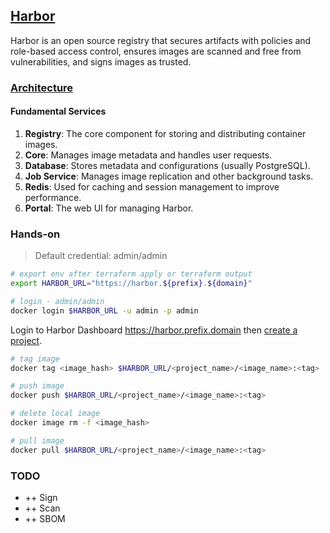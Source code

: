 ## [Harbor](https://goharbor.io/docs/2.12.0/install-config/)

Harbor is an open source registry that secures artifacts with policies and role-based access control, ensures images are scanned and free from vulnerabilities, and signs images as trusted.

### [Architecture](https://github.com/goharbor/harbor/wiki/Architecture-Overview-of-Harbor)

#### Fundamental Services

1. **Registry**: The core component for storing and distributing container images.
2. **Core**: Manages image metadata and handles user requests.
3. **Database**: Stores metadata and configurations (usually PostgreSQL).
4. **Job Service**: Manages image replication and other background tasks.
5. **Redis**: Used for caching and session management to improve performance.
6. **Portal**: The web UI for managing Harbor.

### Hands-on

> Default credential: admin/admin

```bash
# export env after terraform apply or terraform output
export HARBOR_URL="https://harbor.${prefix}.${domain}"
```

```bash
# login - admin/admin
docker login $HARBOR_URL -u admin -p admin
```

Login to Harbor Dashboard https://harbor.prefix.domain then [create a project](https://goharbor.io/docs/2.0.0/working-with-projects/create-projects/).

```bash
# tag image
docker tag <image_hash> $HARBOR_URL/<project_name>/<image_name>:<tag>
```

```bash
# push image
docker push $HARBOR_URL/<project_name>/<image_name>:<tag>
```

```bash
# delete local image
docker image rm -f <image_hash>
```

```bash
# pull image
docker pull $HARBOR_URL/<project_name>/<image_name>:<tag>
```

### TODO

- ++ Sign
- ++ Scan
- ++ SBOM

